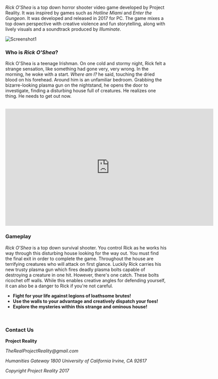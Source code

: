 _Rick O'Shea_ is a top down horror shooter video game developed by Project Reality. It was inspired by games such as _Hotline Miami_ and _Enter the Gungeon_. It was developed and released in 2017 for PC. The game mixes a top down perspective with creative violence and fun storytelling, along with lively visuals and a soundtrack produced by _Illuminate_. 

![Screenshot1](https://raw.githubusercontent.com/azheng888/Rick-O-Shea/master/Bedroom-Example.jpg)


### Who is _Rick O'Shea_?

Rick O'Shea is a teenage Irishman. On one cold and stormy night, Rick felt a strange sensation, like something had gone very, very wrong. In the morning, he woke with a start. _Where am I?_ he said, touching the dried blood on his forehead. Around him is an unfamiliar bedroom. Grabbing the bizarre-looking plasma gun on the nightstand, he opens the door to investigate, finding a disturbing house full of creatures. He realizes one thing. He needs to get out now.


<br>

<iframe width="650" height="366" src="https://www.youtube.com/embed/dQw4w9WgXcQ" frameborder="0" allowfullscreen></iframe>
<br>

### Gameplay
_Rick O'Shea_ is a top down survival shooter. You control Rick as he works his way through this disturbing house looking for the way out. You must find the final exit in order to complete the game. Throughout the house are terrifying creatures who will attack on first glance. Luckily Rick carries his new trusty plasma gun which fires deadly plasma bolts capable of destroying a creature in one hit. However, there's one catch. These bolts ricochet off walls. While this enables creative angles for defending yourself, it can also be a danger to Rick if you're not careful. 

- **Fight for your life against legions of loathsome brutes!**
- **Use the walls to your advantage and creatively dispatch your foes!**
- **Explore the mysteries within this strange and ominous house!**
<br>

### Contact Us

**Project Reality**

_TheRealProjectReality@gmail.com_

_Humanities Gateway 1800 University of California Irvine, CA 92617_


_Copyright Project Reality 2017_
